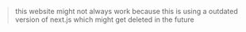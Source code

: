 > this website might not always work because this is using a outdated version of next.js which might get deleted in the future

